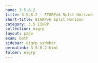 ```yaml
---
name: 3.5.8.2
title: 3.5.8.2 - EIGRPv6 Split Horizon
short-title: EIGRPv6 Split Horizon
category: 3.5 EIGRP
collection: eigrp
layout: page
exam: both
sidebar: eigrp_sidebar
permalink: 3.5.8.2.html
folder: eigrp
---
```

